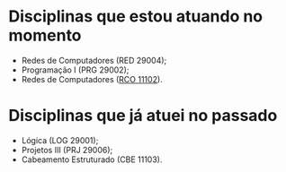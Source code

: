 # Disciplinas que estou atuando no momento
- Redes de Computadores (RED 29004);
- Programação I (PRG 29002);
- Redes de Computadores ([RCO 11102](red)).

# Disciplinas que já atuei no passado
- Lógica (LOG 29001);
- Projetos III (PRJ 29006);
- Cabeamento Estruturado (CBE 11103).